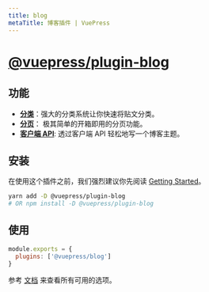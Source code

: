 ```yaml
---
title: blog
metaTitle: 博客插件 | VuePress
---
```


# [@vuepress/plugin-blog](https://github.com/vuepressjs/vuepress-plugin-blog)

## 功能

- [**分类**](https://vuepress-plugin-blog.ulivz.com/guide/getting-started.html#document-classifier)：强大的分类系统让你快速将贴文分类。
- [**分页**](https://vuepress-plugin-blog.ulivz.com/guide/getting-started.html#pagination)： 极其简单的开箱即用的分页功能。
- [**客户端 API**](https://vuepress-plugin-blog.ulivz.com/client-api/): 透过客户端 API 轻松地写一个博客主题。

## 安装

在使用这个插件之前，我们强烈建议你先阅读 [Getting Started](https://vuepress-plugin-blog.ulivz.com/guide/getting-started.html)。

```bash
yarn add -D @vuepress/plugin-blog
# OR npm install -D @vuepress/plugin-blog
```

## 使用

```javascript
module.exports = {
  plugins: ['@vuepress/blog']
}
```

参考 [文档](https://vuepress-theme-blog.ulivz.com/) 来查看所有可用的选项。
